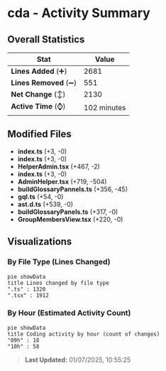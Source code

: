 # cda - Activity Summary 

## Overall Statistics

| Stat                   | Value                                                             |
| ---------------------- | ----------------------------------------------------------------- |
| **Lines Added** (➕)   | 2681                                          |
| **Lines Removed** (➖) | 551                                        |
| **Net Change** (↕)    | 2130                |
| **Active Time** (⌚)   | 102 minutes |


## Modified Files
- **index.ts** (+3, -0)
- **index.ts** (+3, -0)
- **HelperAdmin.tsx** (+467, -2)
- **index.ts** (+3, -0)
- **AdminHelper.tsx** (+719, -504)
- **buildGlossaryPannels.ts** (+356, -45)
- **gql.ts** (+54, -0)
- **ast.d.ts** (+539, -0)
- **buildGlossaryPanels.ts** (+317, -0)
- **GroupMembersView.tsx** (+220, -0)

## Visualizations

### By File Type (Lines Changed)

```mermaid
pie showData
title Lines changed by file type
".ts" : 1320
".tsx" : 1912
```

### By Hour (Estimated Activity Count)

```mermaid
pie showData
title Coding activity by hour (count of changes)
"09h" : 18
"10h" : 58
```


> **Last Updated:** 01/07/2025, 10:55:25